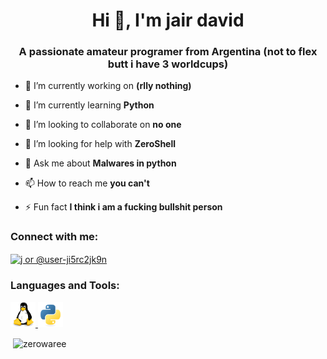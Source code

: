 <h1 align="center">Hi 👋, I'm jair david</h1>
<h3 align="center">A passionate amateur programer from Argentina (not to flex butt i have 3 worldcups)</h3>

- 🔭 I’m currently working on **(rlly nothing)**

- 🌱 I’m currently learning **Python**

- 👯 I’m looking to collaborate on **no one**

- 🤝 I’m looking for help with **ZeroShell**

- 💬 Ask me about **Malwares in python**

- 📫 How to reach me **you can't**

- ⚡ Fun fact **I think i am a fucking bullshit person**

<h3 align="left">Connect with me:</h3>
<p align="left">
<a href="https://www.youtube.com/channel/UC0bTJgWa-xQdmRi4FRH0VMw" target="blank"><img align="center" src="https://raw.githubusercontent.com/rahuldkjain/github-profile-readme-generator/master/src/images/icons/Social/youtube.svg" alt="j or @user-ji5rc2jk9n" height="30" width="40" /></a>
</p>

<h3 align="left">Languages and Tools:</h3>
<p align="left"> <a href="https://www.linux.org/" target="_blank" rel="noreferrer"> <img src="https://raw.githubusercontent.com/devicons/devicon/master/icons/linux/linux-original.svg" alt="linux" width="40" height="40"/> </a> <a href="https://www.python.org" target="_blank" rel="noreferrer"> <img src="https://raw.githubusercontent.com/devicons/devicon/master/icons/python/python-original.svg" alt="python" width="40" height="40"/> </a> </p>

<p>&nbsp;<img align="center" src="https://github-readme-stats.vercel.app/api?username=zerowaree&show_icons=true&locale=en" alt="zerowaree" /></p>
